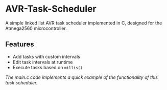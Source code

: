 # AVR-Task-Scheduler

A simple linked list AVR task scheduler implemented in C, designed for the Atmega2560 microcontroller.

## Features
- Add tasks with custom intervals
- Edit task intervals at runtime
- Execute tasks based on `millis()`

*The main.c code implements a quick example of the functionality of this task scheduler.*


